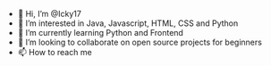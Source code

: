 - 👋 Hi, I’m @Icky17
- 👀 I’m interested in Java, Javascript, HTML, CSS and Python
- 🌱 I’m currently learning Python and Frontend
- 💞️ I’m looking to collaborate on open source projects for beginners 
- 📫 How to reach me

<!---
Icky17/Icky17 is a ✨ special ✨ repository because its `README.md` (this file) appears on your GitHub profile.
You can click the Preview link to take a look at your changes.
--->
